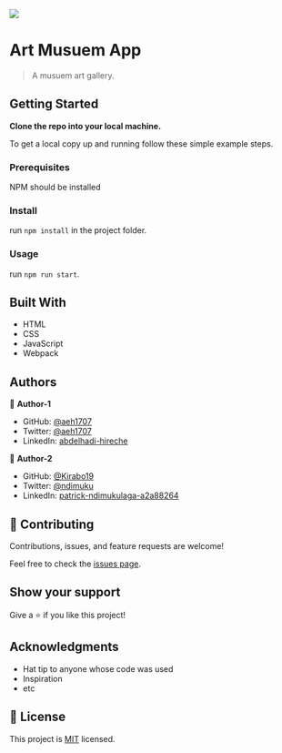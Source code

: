![](https://img.shields.io/badge/Microverse-blueviolet)

# Art Musuem App

> A musuem art gallery.

## Getting Started

**Clone the repo into your local machine.**


To get a local copy up and running follow these simple example steps.

### Prerequisites
NPM should be installed

### Install
run `npm install` in the project folder.

### Usage
run `npm run start`.


## Built With

- HTML
- CSS
- JavaScript
- Webpack

<!-- ## Live Demo

[Live Demo Link](https://aeh1707.github.io/todo-list-application/) -->

## Authors

👤 **Author-1**

- GitHub: [@aeh1707](https://github.com/githubhandle)
- Twitter: [@aeh1707](https://twitter.com/twitterhandle)
- LinkedIn: [abdelhadi-hireche](https://linkedin.com/in/linkedinhandle)

👤 **Author-2**

- GitHub: [@Kirabo19](https://github.com/githubhandle)
- Twitter: [@ndimuku](https://twitter.com/twitterhandle)
- LinkedIn: [patrick-ndimukulaga-a2a88264](https://linkedin.com/in/linkedinhandle)

## 🤝 Contributing

Contributions, issues, and feature requests are welcome!

Feel free to check the [issues page](../../issues/).

## Show your support

Give a ⭐️ if you like this project!

## Acknowledgments

- Hat tip to anyone whose code was used
- Inspiration
- etc

## 📝 License

This project is [MIT](./MIT.md) licensed.
